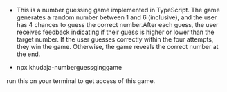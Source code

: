 - This is a number guessing game implemented in TypeScript. The game generates a random number between 1 and 6 (inclusive), and the user has 4 chances to guess the correct number.After each guess, the user receives feedback indicating if their guess is higher or lower than the target number. If the user guesses correctly within the four attempts, they win the game. Otherwise, the game reveals the correct number at the end.

 - npx khudaja-numberguessginggame
  
 run this on your terminal to get access of this game.
